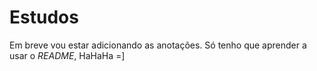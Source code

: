 # **Estudos**
Em breve vou estar adicionando as anotações. Só tenho que aprender a usar o *README*, HaHaHa =]

